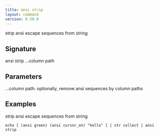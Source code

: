 ```yaml
---
title: ansi strip
layout: command
version: 0.59.0
---
```


strip ansi escape sequences from string

## Signature

ansi strip ...column path

## Parameters

  ...column path: optionally, remove ansi sequences by column paths

## Examples

strip ansi escape sequences from string
```shell
echo [ (ansi green) (ansi cursor_on) "hello" ] | str collect | ansi strip
```

